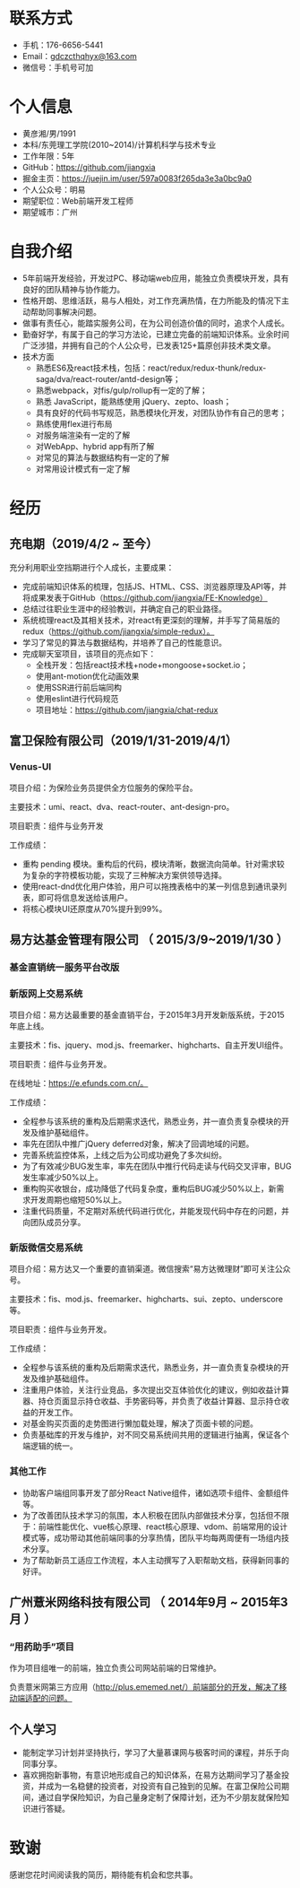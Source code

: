 
# 联系方式
- 手机：176-6656-5441
- Email：gdczcthqhyx@163.com
- 微信号：手机号可加

# 个人信息
 - 黄彦湘/男/1991 
 - 本科/东莞理工学院(2010~2014)/计算机科学与技术专业
 - 工作年限：5年
 - GitHub：https://github.com/jiangxia
 - 掘金主页：https://juejin.im/user/597a0083f265da3e3a0bc9a0
 - 个人公众号：明易
 - 期望职位：Web前端开发工程师
 - 期望城市：广州

# 自我介绍
- 5年前端开发经验，开发过PC、移动端web应用，能独立负责模块开发，具有良好的团队精神与协作能力。
- 性格开朗、思维活跃，易与人相处，对工作充满热情，在力所能及的情况下主动帮助同事解决问题。
- 做事有责任心，能踏实服务公司，在为公司创造价值的同时，追求个人成长。
- 勤奋好学，有属于自己的学习方法论，已建立完备的前端知识体系。业余时间广泛涉猎，并拥有自己的个人公众号，已发表125+篇原创非技术类文章。
- 技术方面
    + 熟悉ES6及react技术栈，包括：react/redux/redux-thunk/redux-saga/dva/react-router/antd-design等；
    + 熟悉webpack，对fis/gulp/rollup有一定的了解；
    + 熟悉 JavaScript，能熟练使用 jQuery、zepto、loash；
    + 具有良好的代码书写规范，熟悉模块化开发，对团队协作有自己的思考；
    + 熟练使用flex进行布局
    + 对服务端渲染有一定的了解
    + 对WebApp、hybrid app有所了解
    + 对常见的算法与数据结构有一定的了解
    + 对常用设计模式有一定了解

# 经历

## 充电期（2019/4/2 ~ 至今）
充分利用职业空挡期进行个人成长，主要成果：
- 完成前端知识体系的梳理，包括JS、HTML、CSS、浏览器原理及API等，并将成果发表于GitHub（https://github.com/jiangxia/FE-Knowledge）
- 总结过往职业生涯中的经验教训，并确定自己的职业路径。
- 系统梳理react及其相关技术，对react有更深刻的理解，并手写了简易版的redux（https://github.com/jiangxia/simple-redux）。
- 学习了常见的算法与数据结构，并培养了自己的性能意识。
- 完成聊天室项目，该项目的亮点如下：
    + 全栈开发：包括react技术栈+node+mongoose+socket.io；
    + 使用ant-motion优化动画效果
    + 使用SSR进行前后端同构
    + 使用eslint进行代码规范
    + 项目地址：https://github.com/jiangxia/chat-redux

## 富卫保险有限公司（2019/1/31-2019/4/1）

### Venus-UI

项目介绍：为保险业务员提供全方位服务的保险平台。

主要技术：umi、react、dva、react-router、ant-design-pro。

项目职责：组件与业务开发

工作成绩：

- 重构 pending 模块。重构后的代码，模块清晰，数据流向简单。针对需求较为复杂的字符模板功能，实现了三种解决方案供领导选择。
- 使用react-dnd优化用户体验，用户可以拖拽表格中的某一列信息到通讯录列表，即可将信息发送给该用户。
- 将核心模块UI还原度从70%提升到99%。

## 易方达基金管理有限公司 （ 2015/3/9~2019/1/30 ）

### 基金直销统一服务平台改版

### 新版网上交易系统

项目介绍：易方达最重要的基金直销平台，于2015年3月开发新版系统，于2015年底上线。

主要技术：fis、jquery、mod.js、freemarker、highcharts、自主开发UI组件。

项目职责：组件与业务开发。

在线地址：https://e.efunds.com.cn/。

工作成绩：

- 全程参与该系统的重构及后期需求迭代，熟悉业务，并一直负责复杂模块的开发及维护基础组件。
- 率先在团队中推广jQuery deferred对象，解决了回调地域的问题。
- 完善系统监控体系，上线之后为公司成功避免了多次纠纷。
- 为了有效减少BUG发生率，率先在团队中推行代码走读与代码交叉评审，BUG发生率减少50%以上。
- 重构购买收银台，成功降低了代码复杂度，重构后BUG减少50%以上，新需求开发周期也缩短50%以上。
- 注重代码质量，不定期对系统代码进行优化，并能发现代码中存在的问题，并向团队成员分享。

### 新版微信交易系统

项目介绍：易方达又一个重要的直销渠道。微信搜索“易方达微理财”即可关注公众号。

主要技术：fis、mod.js、freemarker、highcharts、sui、zepto、underscore等。

项目职责：组件与业务开发。

工作成绩：

- 全程参与该系统的重构及后期需求迭代，熟悉业务，并一直负责复杂模块的开发及维护基础组件。
- 注重用户体验，关注行业竞品，多次提出交互体验优化的建议，例如收益计算器、持仓页面显示持仓收益、手势密码等，并负责了收益计算器、显示持仓收益的开发工作。
- 对基金购买页面的走势图进行懒加载处理，解决了页面卡顿的问题。
- 负责基础库的开发与维护，对不同交易系统间共用的逻辑进行抽离，保证各个端逻辑的统一。

### 其他工作

- 协助客户端组同事开发了部分React Native组件，诸如选项卡组件、金额组件等。 
- 为了改善团队技术学习的氛围，本人积极在团队内部做技术分享，包括但不限于：前端性能优化、vue核心原理、react核心原理、vdom、前端常用的设计模式等，成功带动其他前端同事的分享热情，团队平均每两周便有一场组内技术分享。
- 为了帮助新员工适应工作流程，本人主动撰写了入职帮助文档，获得新同事的好评。

## 广州薏米网络科技有限公司 （ 2014年9月 ~ 2015年3月 ）

### “用药助手”项目

作为项目组唯一的前端，独立负责公司网站前端的日常维护。

负责薏米网第三方应用（http://plus.ememed.net/）前端部分的开发，解决了移动端适配的问题。


## 个人学习

- 能制定学习计划并坚持执行，学习了大量慕课网与极客时间的课程，并乐于向同事分享。
- 喜欢拥抱新事物，有意识地形成自己的知识体系，在易方达期间学习了基金投资，并成为一名稳健的投资者，对投资有自己独到的见解。在富卫保险公司期间，通过自学保险知识，为自己量身定制了保障计划，还为不少朋友就保险知识进行答疑。

  
# 致谢

感谢您花时间阅读我的简历，期待能有机会和您共事。